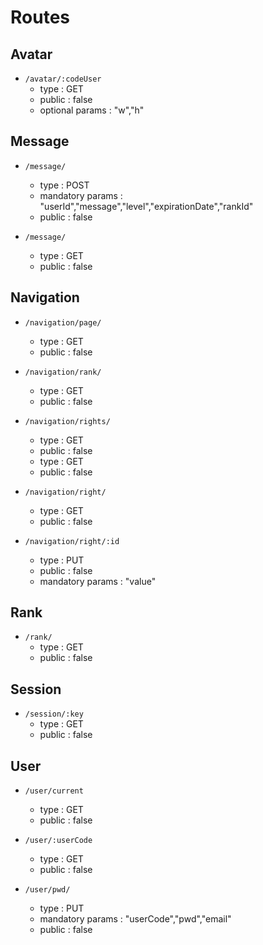 # Routes

## Avatar

* `/avatar/:codeUser`
    * type : GET
    * public : false
    * optional params : "w","h"
    
## Message

* `/message/`
    * type : POST
    * mandatory params : "userId","message","level","expirationDate","rankId"
    * public : false

* `/message/`
    * type : GET
    * public : false

## Navigation

* `/navigation/page/`
    * type : GET
    * public : false

* `/navigation/rank/`
    * type : GET
    * public : false

* `/navigation/rights/`
    * type : GET
    * public : false
    * type : GET
    * public : false

* `/navigation/right/`
    * type : GET
    * public : false

* `/navigation/right/:id`
    * type : PUT
    * public : false
    * mandatory params : "value"

## Rank

* `/rank/`
    * type : GET
    * public : false

## Session

* `/session/:key`
    * type : GET
    * public : false

## User

* `/user/current`
    * type : GET
    * public : false

* `/user/:userCode`
    * type : GET
    * public : false

* `/user/pwd/`
    * type : PUT
    * mandatory params : "userCode","pwd","email"
    * public : false